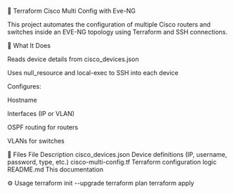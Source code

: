 📘 Terraform Cisco Multi Config with Eve-NG

This project automates the configuration of multiple Cisco routers and switches inside an EVE-NG topology using Terraform and SSH connections.

🧠 What It Does

Reads device details from cisco_devices.json

Uses null_resource and local-exec to SSH into each device

Configures:

Hostname

Interfaces (IP or VLAN)

OSPF routing for routers

VLANs for switches

📁 Files
File	Description
cisco_devices.json	Device definitions (IP, username, password, type, etc.)
cisco-multi-config.tf	Terraform configuration logic
README.md	This documentation

⚙️ Usage
terraform init --upgrade
terraform plan
terraform apply
